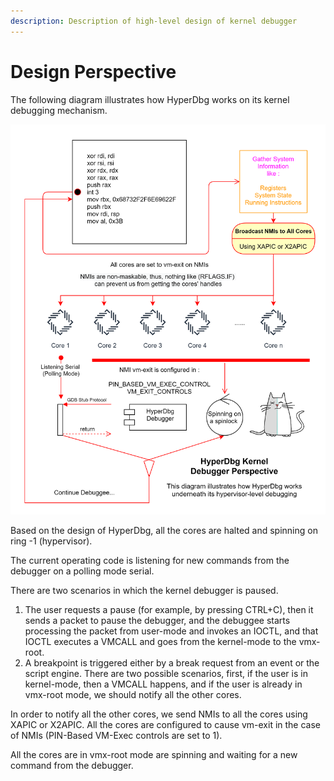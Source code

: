 ```yaml
---
description: Description of high-level design of kernel debugger
---
```


# Design Perspective

The following diagram illustrates how HyperDbg works on its kernel debugging mechanism.

![](../../../.gitbook/assets/debugger-prospective.png)

Based on the design of HyperDbg, all the cores are halted and spinning on ring -1 (hypervisor).

The current operating code is listening for new commands from the debugger on a polling mode serial.

There are two scenarios in which the kernel debugger is paused.

1. The user requests a pause (for example, by pressing CTRL+C), then it sends a packet to pause the debugger, and the debuggee starts processing the packet from user-mode and invokes an IOCTL, and that IOCTL executes a VMCALL and goes from the kernel-mode to the vmx-root.
2. A breakpoint is triggered either by a break request from an event or the script engine. There are two possible scenarios, first, if the user is in kernel-mode, then a VMCALL happens, and if the user is already in vmx-root mode, we should notify all the other cores.

In order to notify all the other cores, we send NMIs to all the cores using XAPIC or X2APIC. All the cores are configured to cause vm-exit in the case of NMIs (PIN-Based VM-Exec controls are set to 1).

All the cores are in vmx-root mode are spinning and waiting for a new command from the debugger.
